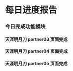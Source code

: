 # 每日进度报告

### 今日完成功能模块

#### 天涯明月刀 partner03 页面完成
#### 天涯明月刀 partner04 页面完成
#### 天涯明月刀 partner05 页面完成
